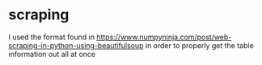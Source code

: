 # scraping

I used the format found in https://www.numpyninja.com/post/web-scraping-in-python-using-beautifulsoup in order to properly get the table information out all at once
